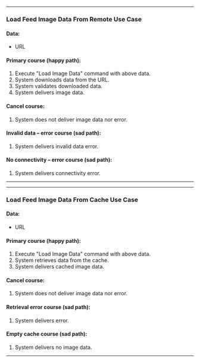 
---

### Load Feed Image Data From Remote Use Case

#### Data:
- URL

#### Primary course (happy path):
1. Execute "Load Image Data" command with above data.
2. System downloads data from the URL.
3. System validates downloaded data.
4. System delivers image data.

#### Cancel course:
1. System does not deliver image data nor error.

#### Invalid data – error course (sad path):
1. System delivers invalid data error.

#### No connectivity – error course (sad path):
1. System delivers connectivity error.

---


---

### Load Feed Image Data From Cache Use Case

#### Data:
- URL

#### Primary course (happy path):
1. Execute "Load Image Data" command with above data.
2. System retrieves data from the cache.
3. System delivers cached image data.

#### Cancel course:
1. System does not deliver image data nor error.

#### Retrieval error course (sad path):
1. System delivers error.

#### Empty cache course (sad path):
1. System delivers no image data.

---

